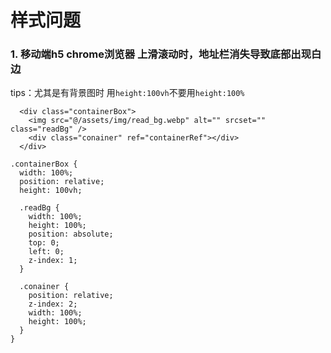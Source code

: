 #  样式问题
### 1. 移动端h5 chrome浏览器 上滑滚动时，地址栏消失导致底部出现白边
tips：尤其是有背景图时
用`height:100vh`不要用`height:100%`
```
  <div class="containerBox">
    <img src="@/assets/img/read_bg.webp" alt="" srcset="" class="readBg" />
    <div class="conainer" ref="containerRef"></div>
  </div>

.containerBox {
  width: 100%;
  position: relative;
  height: 100vh;

  .readBg {
    width: 100%;
    height: 100%;
    position: absolute;
    top: 0;
    left: 0;
    z-index: 1;
  }

  .conainer {
    position: relative;
    z-index: 2;
    width: 100%;
    height: 100%;
  }
}
```
